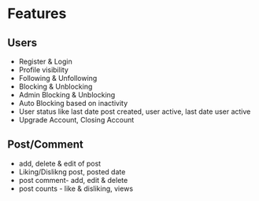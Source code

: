 # Features
## Users
- Register & Login
- Profile visibility
- Following & Unfollowing
- Blocking & Unblocking
- Admin Blocking & Unblocking
- Auto Blocking based on inactivity
- User status like last date post created, user active, last date user active
- Upgrade Account, Closing Account

## Post/Comment
- add, delete & edit of post
- Liking/Dislikng post, posted date
- post comment- add, edit & delete
- post counts - like & disliking, views
